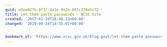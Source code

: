 ```yaml
---
guid: e2ea92fb-8f37-4a3e-9e2e-88fc370e5cf2
title: Let them paste passwords - NCSC Site
created: '2017-01-19T18:48:13+00:00'
changed: '2019-09-24T14:35:01+00:00'


bookmark_of: 'https://www.ncsc.gov.uk/blog-post/let-them-paste-passwords'
---
```




